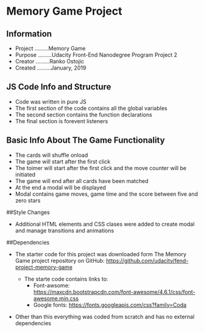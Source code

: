 # Memory Game Project

## Information 

* Project .........Memory Game
* Purpose .........Udacity Front-End Nanodegree Program
                   Project 2
* Creator .........Ranko Ostojic
* Created .........January, 2019

## JS Code Info and Structure

* Code was written in pure JS
* The first section of the code contains all the global variables 
* The second section contains the function declarations
* The final section is forevent listeners

## Basic Info About The Game Functionality

* The cards will shuffle onload
* The game will start after the first click
* The toimer will start after the first click and the move counter will be initiated
* The game will end after all cards have been matched
* At the end a modal will be displayed
* Modal contains game moves, game time and the score between five and zero stars

##Style Changes

* Additional HTML elements and CSS clases were added to create modal and manage transitions and animations

##Dependencies

* The starter code for this project was downloaded form
  The Memory Game project repository on GitHub:
  https://github.com/udacity/fend-project-memory-game

  * The starte code contains links to:
    * Font-awsome:   
      https://maxcdn.bootstrapcdn.com/font-awesome/4.6.1/css/font-awesome.min.css
    * Google fonts: 
      https://fonts.googleapis.com/css?family=Coda

* Other than this everything was coded from scratch and has no external dependencies